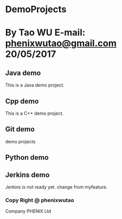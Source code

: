 # DemoProjects
# By Tao WU  E-mail: phenixwutao@gmail.com 20/05/2017

## Java demo
This is a Java demo project.

## Cpp demo
This is a C++ demo project.

## Git demo

demo projects

## Python demo
## Jerkins demo
Jerkins is not ready yet. change from myfeature.

### Copy Right @ phenixwutao
Company PHENIX Ltd